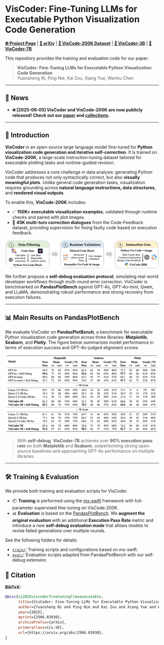 # VisCoder: Fine-Tuning LLMs for Executable Python Visualization Code Generation

[**🌐 Project Page**](https://tiger-ai-lab.github.io/VisCoder) | [**📖 arXiv**](https://arxiv.org/abs/2506.03930) | [**🤗 VisCode-200K Dataset**](https://huggingface.co/datasets/TIGER-Lab/VisCode-200K) | [**🤗 VisCoder-3B**](https://huggingface.co/TIGER-Lab/VisCoder-3B) | [**🤗 VisCoder-7B**](https://huggingface.co/TIGER-Lab/VisCoder-7B)

This repository provides the training and evaluation code for our paper: 
> **VisCoder: Fine-Tuning LLMs for Executable Python Visualization Code Generation**  
> Yuansheng Ni, Ping Nie, Kai Zou, Xiang Yue, Wenhu Chen

---

## 🔔 News

- **🔥 [2025-06-05] VisCoder and VisCode-200K are now publicly released! Check out our [paper](https://arxiv.org/abs/2506.03930) and [collections](https://huggingface.co/collections/TIGER-Lab/viscoder-6840333efe87c4888bc93046).**
---

## 🧠 Introduction

**VisCoder** is an open-source large language model fine-tuned for **Python visualization code generation and iterative self-correction**. It is trained on **VisCode-200K**, a large-scale instruction-tuning dataset tailored for executable plotting tasks and runtime-guided revision.

VisCoder addresses a core challenge in data analysis: generating Python code that produces not only syntactically correct, but also **visually meaningful plots**. Unlike general code generation tasks, visualization requires grounding across **natural language instructions, data structures**, and **rendered visual outputs**.

To enable this, **VisCode-200K** includes:
- ✅ **150K+ executable visualization examples**, validated through runtime checks and paired with plot images.
- 🔁 **45K multi-turn correction dialogues** from the Code-Feedback dataset, providing supervision for fixing faulty code based on execution feedback.

![Alt text](assets/pipeline.png)

We further propose a **self-debug evaluation protocol**, simulating real-world developer workflows through multi-round error correction. VisCoder is benchmarked on **PandasPlotBench** against GPT-4o, GPT-4o-mini, Qwen, and LLaMA, demonstrating robust performance and strong recovery from execution failures.

---
## 📊 Main Results on PandasPlotBench

We evaluate VisCoder on **PandasPlotBench**, a benchmark for executable Python visualization code generation across three libraries: **Matplotlib**, **Seaborn**, and **Plotly**. The figure below summarizes model performance in terms of execution success and GPT-4o-judged alignment scores.

![Alt text](assets/main_results.png)

> With **self-debug**, **VisCoder-7B** achieves over **90% execution pass rate** on both **Matplotlib** and **Seaborn**, outperforming strong open-source baselines and approaching GPT-4o performance on multiple libraries.

---

## 🛠️ Training & Evaluation

We provide both training and evaluation scripts for VisCoder.

- 📦 **Training** is performed using the [ms-swift](https://github.com/modelscope/swift) framework with full-parameter supervised fine-tuning on VisCode-200K.
- 📊 **Evaluation** is based on the [PandasPlotBench](https://github.com/JetBrains-Research/PandasPlotBench). We **augment the original evaluation** with an additional **Execution Pass Rate** metric and introduce a new **self-debug evaluation mode** that allows models to revise failed generations over multiple rounds.

See the following folders for details:

- [`train/`](./train): Training scripts and configurations based on ms-swift.
- [`eval/`](./eval): Evaluation scripts adapted from PandasPlotBench with our self-debug extension.

## 📖 Citation

**BibTeX:**
```bibtex
@misc{ni2025viscoderfinetuningllmsexecutable,
      title={VisCoder: Fine-Tuning LLMs for Executable Python Visualization Code Generation}, 
      author={Yuansheng Ni and Ping Nie and Kai Zou and Xiang Yue and Wenhu Chen},
      year={2025},
      eprint={2506.03930},
      archivePrefix={arXiv},
      primaryClass={cs.SE},
      url={https://arxiv.org/abs/2506.03930}, 
}
```